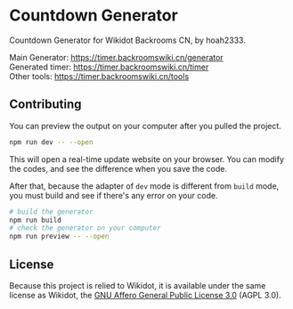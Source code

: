 # Countdown Generator

Countdown Generator for Wikidot Backrooms CN, by hoah2333.

Main Generator: https://timer.backroomswiki.cn/generator  
Generated timer: https://timer.backroomswiki.cn/timer  
Other tools: https://timer.backroomswiki.cn/tools

## Contributing

You can preview the output on your computer after you pulled the project.

```bash
npm run dev -- --open
```

This will open a real-time update website on your browser. You can modify the codes, and see the difference when you save the code.

After that, because the adapter of `dev` mode is different from `build` mode, you must build and see if there's any error on your code.

```bash
# build the generator
npm run build
# check the generator on your computer
npm run preview -- --open
```

## License

Because this project is relied to Wikidot, it is available under the same license as Wikidot, the [GNU Affero General Public License 3.0](https://www.gnu.org/licenses/agpl-3.0.en.html) (AGPL 3.0).
